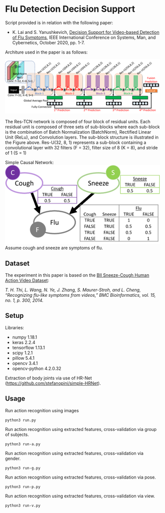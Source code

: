 # Flu Detection Decision Support

Script provided is in relation with the following paper:

- K. Lai and S. Yanushkevich, [Decision Support for Video-based Detection of Flu Symptoms](https://ieeexplore.ieee.org/document/9283273), IEEE International Conference on Systems, Man, and Cybernetics, October 2020, pp. 1-7. 

Architure used in the paper is as follows:

![](tcn.png)

The Res-TCN network is composed of four block of residual units. Each residual unit is composed of three sets of sub-blocks where each sub-block is the combination of Batch Normalization (BatchNorm), Rectified Linear Unit (ReLu), and Convolution layers. The sub-block structure is illustrated in the Figure above. Res-U(32, 8, 1) represents a sub-block containing a convolutional layer with 32 filters (F = 32), filter size of 8 (K = 8), and stride of 1 (S = 1)

Simple Causal Network:
![](flu.png)
Assume cough and sneeze are symptoms of flu.

## Dataset
The experiment in this paper is based on the [BII Sneeze-Cough Human Action Video Dataset](https://web.bii.a-star.edu.sg/~chengli/FluRecognition.htm):
 
*T. H. Thi, L. Wang, N. Ye, J. Zhang, S. Maurer-Stroh, and L. Cheng, “Recognizing flu-like symptoms from videos,” BMC Bioinformatics, vol. 15, no. 1, p. 300, 2014.*

## Setup
Libraries:
- numpy 1.18.1
- keras 2.2.4
- tensorflow 1.13.1
- scipy 1.2.1
- pillow 5.4.1
- opencv 3.4.1
- opencv-python 4.2.0.32

Extraction of body joints via use of HR-Net (https://github.com/stefanopini/simple-HRNet).

## Usage
Run action recognition using images
```
python3 run.py
```

Run action recognition using extracted features, cross-validation via group of subjects.
```
python3 run-a.py
```

Run action recognition using extracted features, cross-validation via gender.
```
python3 run-g.py
```

Run action recognition using extracted features, cross-validation via pose.
```
python3 run-p.py
```

Run action recognition using extracted features, cross-validation via view.
```
python3 run-v.py
```